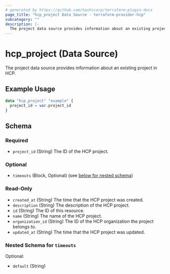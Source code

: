```yaml
---
# generated by https://github.com/hashicorp/terraform-plugin-docs
page_title: "hcp_project Data Source - terraform-provider-hcp"
subcategory: ""
description: |-
  The project data source provides information about an existing project in HCP.
---
```


# hcp_project (Data Source)

The project data source provides information about an existing project in HCP.

## Example Usage

```terraform
data "hcp_project" "example" {
  project_id = var.project_id
}
```

<!-- schema generated by tfplugindocs -->
## Schema

### Required

- `project_id` (String) The ID of the HCP project.

### Optional

- `timeouts` (Block, Optional) (see [below for nested schema](#nestedblock--timeouts))

### Read-Only

- `created_at` (String) The time that the HCP project was created.
- `description` (String) The description of the HCP project.
- `id` (String) The ID of this resource.
- `name` (String) The name of the HCP project.
- `organization_id` (String) The ID of the HCP organization the project belongs to.
- `updated_at` (String) The time that the HCP project was updated.

<a id="nestedblock--timeouts"></a>
### Nested Schema for `timeouts`

Optional:

- `default` (String)


